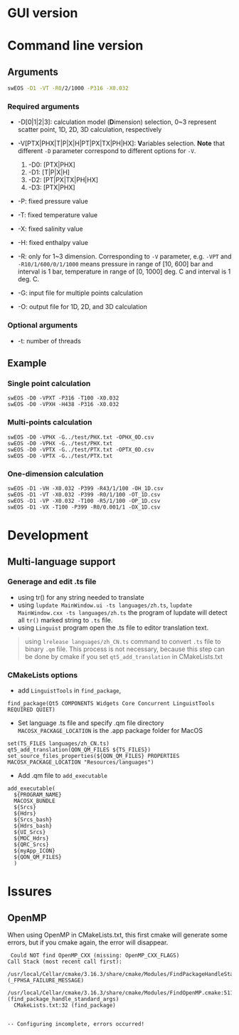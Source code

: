 

# GUI version

# Command line version

## Arguments

```bash
swEOS -D1 -VT -R0/2/1000 -P316 -X0.032
```

### Required arguments

* -D[0|1|2|3]: calculation model (**D**imension) selection, 0~3 represent scatter point, 1D, 2D, 3D calculation, respectively

* -V[PTX|PHX|T|P|X|H|PT|PX|TX|PH|HX]: **V**ariables selection. **Note** that different `-D` parameter correspond to different options for `-V`.

    1) -D0: [PTX|PHX]
    2) -D1: [T|P|X|H]
    3) -D2: [PT|PX|TX|PH|HX]
    4) -D3: [PTX|PHX]

* -P: fixed pressure value

* -T: fixed temperature value

* -X: fixed salinity value

* -H: fixed enthalpy value

* -R: only for 1~3 dimension. Corresponding to `-V` parameter, e.g. `-VPT` and `-R10/1/600/0/1/1000` means pressure in range of [10, 600] bar and interval is 1 bar, temperature in range of [0, 1000] deg. C and interval is 1 deg. C.

* -G: input file for multiple points calculation

* -O: output file for 1D, 2D, and 3D calculation

### Optional arguments

* -t: number of threads



## Example
### Single point calculation
```
swEOS -D0 -VPXT -P316 -T100 -X0.032
swEOS -D0 -VPXH -H438 -P316 -X0.032
```
### Multi-points calculation
```
swEOS -D0 -VPHX -G../test/PHX.txt -OPHX_0D.csv
swEOS -D0 -VPHX -G../test/PHX.txt
swEOS -D0 -VPTX -G../test/PTX.txt -OPTX_0D.csv
swEOS -D0 -VPTX -G../test/PTX.txt
```

### One-dimension calculation

```
swEOS -D1 -VH -X0.032 -P399 -R43/1/100 -OH_1D.csv
swEOS -D1 -VT -X0.032 -P399 -R0/1/100 -OT_1D.csv
swEOS -D1 -VP -X0.032 -T100 -R5/1/100 -OP_1D.csv
swEOS -D1 -VX -T100 -P399 -R0/0.001/1 -OX_1D.csv
```
# Development

## Multi-language support

### Generage and edit .ts file
* using tr() for any string needed to translate
* using `lupdate MainWindow.ui -ts languages/zh.ts`, `lupdate MainWindow.cxx -ts languages/zh.ts` the program of lupdate will detect all `tr()` marked string to `.ts` file.
* using `Linguist` program open the .ts file to editor translation text.
> using `lrelease languages/zh_CN.ts` command to convert `.ts` file to binary `.qm` file. This process is not necessary, because this step can be done by cmake if you set `qt5_add_translation` in CMakeLists.txt

### CMakeLists options

* add `LinguistTools` in `find_package`, 
```
find_package(Qt5 COMPONENTS Widgets Core Concurrent LinguistTools REQUIRED QUIET)
```

* Set language .ts file and specify .qm file directory
`MACOSX_PACKAGE_LOCATION` is the .app package folder for MacOS
```
set(TS_FILES languages/zh_CN.ts)
qt5_add_translation(QON_QM_FILES ${TS_FILES})
set_source_files_properties(${QON_QM_FILES} PROPERTIES MACOSX_PACKAGE_LOCATION "Resources/languages")
```

* Add .qm file to `add_executable`

```
add_executable(
  ${PROGRAM_NAME}  
  MACOSX_BUNDLE
  ${Srcs} 
  ${Hdrs} 
  ${Srcs_bash} 
  ${Hdrs_bash} 
  ${UI_Srcs} 
  ${MOC_Hdrs} 
  ${QRC_Srcs}
  ${myApp_ICON}
  ${QON_QM_FILES}
  )
```


# Issures

## OpenMP
When using OpenMP in CMakeLists.txt, this first cmake will generate some errors, but if you cmake again, the error will disappear.

```
 Could NOT find OpenMP_CXX (missing: OpenMP_CXX_FLAGS)
Call Stack (most recent call first):
  /usr/local/Cellar/cmake/3.16.3/share/cmake/Modules/FindPackageHandleStandardArgs.cmake:393 (_FPHSA_FAILURE_MESSAGE)
  /usr/local/Cellar/cmake/3.16.3/share/cmake/Modules/FindOpenMP.cmake:511 (find_package_handle_standard_args)
  CMakeLists.txt:32 (find_package)


-- Configuring incomplete, errors occurred!
```